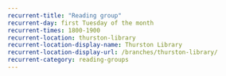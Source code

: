 ```yaml
---
recurrent-title: "Reading group"
recurrent-day: first Tuesday of the month
recurrent-times: 1800-1900
recurrent-location: thurston-library
recurrent-location-display-name: Thurston Library
recurrent-location-display-url: /branches/thurston-library/
recurrent-category: reading-groups
---
```

